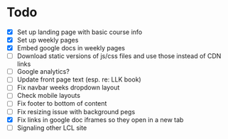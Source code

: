 # Todo

-[x] Set up landing page with basic course info
-[x] Set up weekly pages
-[x] Embed google docs in weekly pages
-[ ] Download static versions of js/css files and use those instead of CDN links
-[ ] Google analytics?
-[ ] Update front page text (esp. re: LLK book)
-[ ] Fix navbar weeks dropdown layout
-[ ] Check mobile layouts
-[ ] Fix footer to bottom of content
-[ ] Fix resizing issue with background pegs
-[x] Fix links in google doc iframes so they open in a new tab
-[ ] Signaling other LCL site